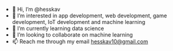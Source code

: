 - 👋 Hi, I’m @hesskav
- 👀 I’m interested in app development, web development, game development, IoT development and machine learning
- 🌱 I’m currently learning data science
- 💞️ I’m looking to collaborate on machine learning
- 📫 Reach me through my email hesskav10@gmail.com

<!---
hesskav/hesskav is a ✨ special ✨ repository because its `README.md` (this file) appears on your GitHub profile.
You can click the Preview link to take a look at your changes.
--->

